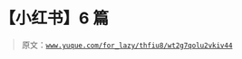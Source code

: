# 【小红书】6 篇

> 原文：[`www.yuque.com/for_lazy/thfiu8/wt2g7qolu2vkiv44`](https://www.yuque.com/for_lazy/thfiu8/wt2g7qolu2vkiv44)

